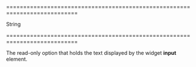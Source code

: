 <!--**
/*-------------------------------------------
    Auto-generated file. Do not modify.
-------------------------------------------

**-->
===========================================================================
<!--type-->String<!--/type-->
<!--readonly--><!--/readonly-->
===========================================================================

<!--shortDescription-->
The read-only option that holds the text displayed by the widget **input** element.
<!--/shortDescription-->

<!--fullDescription-->

<!--/fullDescription-->